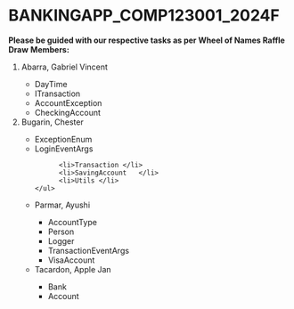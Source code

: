 # BANKINGAPP_COMP123001_2024F
<b>Please be guided with our respective tasks as per Wheel of Names Raffle Draw</b> 
<b>Members:</b> 
<ol>
  <li>Abarra, Gabriel Vincent </li>
    <ul>
        <li>DayTime</li>
        <li>ITransaction </li>
        <li>AccountException  </li>
        <li>CheckingAccount  </li>
    </ul>
  <li>Bugarin, Chester </li>
    <ul>
          <li>ExceptionEnum </li>         
          <li>LoginEventArgs   </li>
        
          <li>Transaction </li>
          <li>SavingAccount   </li>
          <li>Utils </li>
    </ul>
  <li>Parmar, Ayushi  </li>
    <ul>
      <li>AccountType </li>
      <li>Person </li>
      <li>Logger  </li>
        <li>TransactionEventArgs   </li>
      <li>VisaAccount   </li>
    </ul>
  <li>Tacardon, Apple Jan </li>
    <ul>
       <li>Bank </li>
        <li>Account  </li>
    </ul>
</ol>

